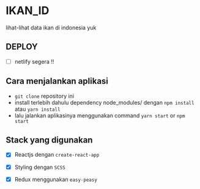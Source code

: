 # IKAN_ID
lihat-lihat data ikan di indonesia yuk

## DEPLOY
- [ ] netlify segera !!

## Cara menjalankan aplikasi
 - `git clone` repository ini
 - install terlebih dahulu dependency node_modules/ dengan `npm install` atau `yarn install`  
 - lalu jalankan aplikasinya menggunakan command `yarn start` or `npm start`

 ## Stack yang digunakan
 - [x] Reactjs dengan `create-react-app`
 - [x] Styling dengan `SCSS`
 - [x] Redux menggunakan `easy-peasy`




